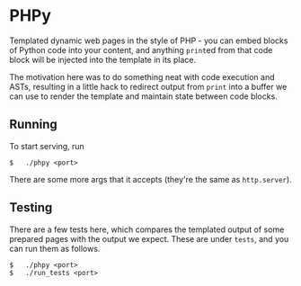 PHPy
====

Templated dynamic web pages in the style of PHP - you can embed blocks of Python code into your content, and anything ```print```ed from that code block will be injected into the template in its place. 

The motivation here was to do something neat with code execution and ASTs, resulting in a little hack to redirect output from ```print``` into a buffer we can use to render the template and maintain state between code blocks.

## Running
To start serving, run
```
$   ./phpy <port>
```
There are some more args that it accepts (they're the same as ```http.server```).

## Testing
There are a few tests here, which compares the templated output of some prepared pages with the output we expect.
These are under ```tests```, and you can run them as follows.
```
$   ./phpy <port>
$   ./run_tests <port>
```
